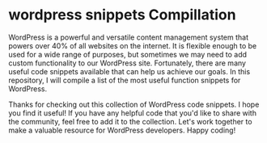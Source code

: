 # wordpress snippets Compillation

WordPress is a powerful and versatile content management system that powers over 40% of all websites on the internet. It is flexible enough to be used for a wide range of purposes, but sometimes we may need to add custom functionality to our WordPress site. Fortunately, there are many useful code snippets available that can help us achieve our goals. In this repository, I will compile a list of the most useful function snippets for WordPress.

Thanks for checking out this collection of WordPress code snippets.
I hope you find it useful! If you have any helpful code that you'd like to share with the community, feel free to add it to the collection. Let's work together to make a valuable resource for WordPress developers. Happy coding!
